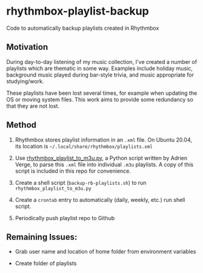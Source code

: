 # rhythmbox-playlist-backup

Code to automatically backup playlists created in Rhythmbox

## Motivation

During day-to-day listening of my music collection, I've created a number of playlists which are thematic in some way.  Examples include holiday music, background music played during bar-style trivia, and music appropriate for studying/work.

These playlists have been lost several times, for example when updating the OS or moving system files.  This work aims to provide some redundancy so that they are not lost.



## Method

1. Rhythmbox stores playlist information in an `.xml` file.  On Ubuntu 20.04, its location is `~/.local/share/rhythmbox/playlists.xml`

2. Use [rhythmbox_playlist_to_m3u.py](https://github.com/adrienverge/rhythmbox_playlist_to_m3u), a Python script written by Adrien Verge, to parse this `.xml` file into individual `.m3u` playlists.  A copy of this script is included in this repo for convenience.

3. Create a shell script (`backup-rb-playlists.sh`) to run `rhythmbox_playlist_to_m3u.py`


4. Create a `crontab` entry to automatically (daily, weekly, etc.) run shell script.  

5.  Periodically push playlist repo to Github



## Remaining Issues:
* Grab user name and location of home folder from environment variables

* Create folder of playlists
